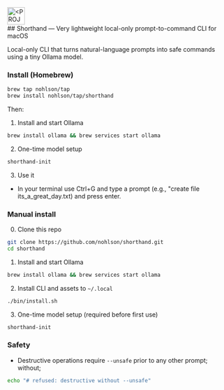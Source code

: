 <img src="assets/logo.png" alt="<PROJECT_NAME> logo" width="40" align="left" />

<br clear="left"/>
## Shorthand — Very lightweight local-only prompt-to-command CLI for macOS

Local-only CLI that turns natural-language prompts into safe commands using a tiny Ollama model.

### Install (Homebrew)

```sh
brew tap nohlson/tap
brew install nohlson/tap/shorthand
```

Then:

1) Install and start Ollama

```sh
brew install ollama && brew services start ollama
```

2) One-time model setup

```sh
shorthand-init
```

3) Use it

- In your terminal use Ctrl+G and type a prompt (e.g., "create file its_a_great_day.txt) and press enter.

### Manual install

0) Clone this repo

```sh
git clone https://github.com/nohlson/shorthand.git
cd shorthand
```

1) Install and start Ollama

```sh
brew install ollama && brew services start ollama
```

2) Install CLI and assets to `~/.local`

```sh
./bin/install.sh
```

3) One-time model setup (required before first use)

```sh
shorthand-init
```

### Safety

- Destructive operations require `--unsafe` prior to any other prompt; without;

```sh
echo "# refused: destructive without --unsafe"
```
